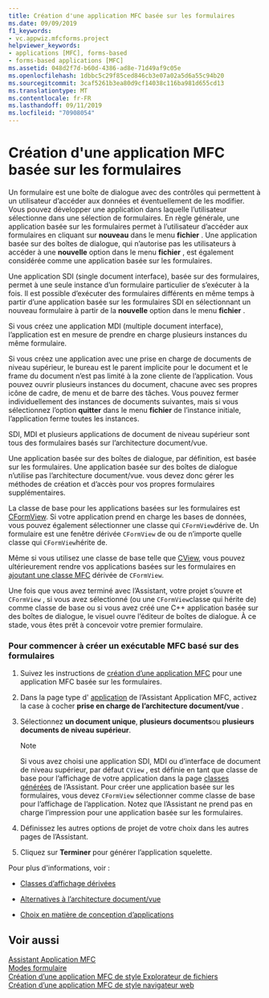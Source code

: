 ```yaml
---
title: Création d'une application MFC basée sur les formulaires
ms.date: 09/09/2019
f1_keywords:
- vc.appwiz.mfcforms.project
helpviewer_keywords:
- applications [MFC], forms-based
- forms-based applications [MFC]
ms.assetid: 048d2f7d-b60d-4386-ad8e-71d49af9c05e
ms.openlocfilehash: 1dbbc5c29f85ced846cb3e07a02a5d6a55c94b20
ms.sourcegitcommit: 3caf5261b3ea80d9cf14038c116ba981d655cd13
ms.translationtype: MT
ms.contentlocale: fr-FR
ms.lasthandoff: 09/11/2019
ms.locfileid: "70908054"
---
```

# <a name="creating-a-forms-based-mfc-application"></a>Création d'une application MFC basée sur les formulaires

Un formulaire est une boîte de dialogue avec des contrôles qui permettent à un utilisateur d’accéder aux données et éventuellement de les modifier. Vous pouvez développer une application dans laquelle l’utilisateur sélectionne dans une sélection de formulaires. En règle générale, une application basée sur les formulaires permet à l’utilisateur d’accéder aux formulaires en cliquant sur **nouveau** dans le menu **fichier** . Une application basée sur des boîtes de dialogue, qui n’autorise pas les utilisateurs à accéder à une **nouvelle** option dans le menu **fichier** , est également considérée comme une application basée sur les formulaires.

Une application SDI (single document interface), basée sur des formulaires, permet à une seule instance d’un formulaire particulier de s’exécuter à la fois. Il est possible d’exécuter des formulaires différents en même temps à partir d’une application basée sur les formulaires SDI en sélectionnant un nouveau formulaire à partir de la **nouvelle** option dans le menu **fichier** .

Si vous créez une application MDI (multiple document interface), l’application est en mesure de prendre en charge plusieurs instances du même formulaire.

Si vous créez une application avec une prise en charge de documents de niveau supérieur, le bureau est le parent implicite pour le document et le frame du document n’est pas limité à la zone cliente de l’application. Vous pouvez ouvrir plusieurs instances du document, chacune avec ses propres icône de cadre, de menu et de barre des tâches. Vous pouvez fermer individuellement des instances de documents suivantes, mais si vous sélectionnez l’option **quitter** dans le menu **fichier** de l’instance initiale, l’application ferme toutes les instances.

SDI, MDI et plusieurs applications de document de niveau supérieur sont tous des formulaires basés sur l’architecture document/vue.

Une application basée sur des boîtes de dialogue, par définition, est basée sur les formulaires. Une application basée sur des boîtes de dialogue n’utilise pas l’architecture document/vue. vous devez donc gérer les méthodes de création et d’accès pour vos propres formulaires supplémentaires.

La classe de base pour les applications basées sur les formulaires est [CFormView](cformview-class.md). Si votre application prend en charge les bases de données, vous pouvez également sélectionner une classe qui `CFormView`dérive de. Un formulaire est une fenêtre dérivée `CFormView` de ou de n’importe quelle classe qui `CFormView`hérite de.

Même si vous utilisez une classe de base telle que [CView](cview-class.md), vous pouvez ultérieurement rendre vos applications basées sur les formulaires en [ajoutant une classe MFC](adding-an-mfc-class.md) dérivée de `CFormView`.

Une fois que vous avez terminé avec l’Assistant, votre projet s’ouvre et `CFormView` , si vous avez sélectionné (ou une `CFormView`classe qui hérite de) comme classe de base ou si vous avez créé une C++ application basée sur des boîtes de dialogue, le visuel ouvre l’éditeur de boîtes de dialogue. À ce stade, vous êtes prêt à concevoir votre premier formulaire.

### <a name="to-begin-creating-a-forms-based-mfc-executable"></a>Pour commencer à créer un exécutable MFC basé sur des formulaires

1. Suivez les instructions de [création d’une application MFC](creating-an-mfc-application.md) pour une application MFC basée sur les formulaires.

1. Dans la page type d' [application](application-type-mfc-application-wizard.md) de l’Assistant Application MFC, activez la case à cocher **prise en charge de l’architecture document/vue** .

1. Sélectionnez **un document unique**, **plusieurs documents**ou **plusieurs documents de niveau supérieur**.

    > [!NOTE]
    >  Si vous avez choisi une application SDI, MDI ou d’interface de document de niveau supérieur, par défaut `CView` , est définie en tant que classe de base pour l’affichage de votre application dans la page [classes générées](generated-classes-mfc-application-wizard.md) de l’Assistant. Pour créer une application basée sur les formulaires, vous devez `CFormView` sélectionner comme classe de base pour l’affichage de l’application. Notez que l’Assistant ne prend pas en charge l’impression pour une application basée sur les formulaires.

1. Définissez les autres options de projet de votre choix dans les autres pages de l’Assistant.

1. Cliquez sur **Terminer** pour générer l’application squelette.

Pour plus d'informations, voir :

- [Classes d’affichage dérivées](../derived-view-classes-available-in-mfc.md)

- [Alternatives à l’architecture document/vue](../alternatives-to-the-document-view-architecture.md)

- [Choix en matière de conception d’applications](../application-design-choices.md)

## <a name="see-also"></a>Voir aussi

[Assistant Application MFC](mfc-application-wizard.md)<br/>
[Modes formulaire](../form-views-mfc.md)<br/>
[Création d’une application MFC de style Explorateur de fichiers](creating-a-file-explorer-style-mfc-application.md)<br/>
[Création d’une application MFC de style navigateur web](creating-a-web-browser-style-mfc-application.md)
